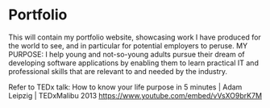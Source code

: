# Portfolio
This will contain my portfolio website, showcasing work I have produced for the world to see, and in particular for potential employers to peruse.
MY PURPOSE:
I help young and not-so-young adults pursue their dream of developing software applications by enabling them to learn practical IT and professional skills that are relevant to and needed by the industry. 

Refer to TEDx talk: How to know your life purpose in 5 minutes | Adam Leipzig | TEDxMalibu 2013
https://www.youtube.com/embed/vVsXO9brK7M
